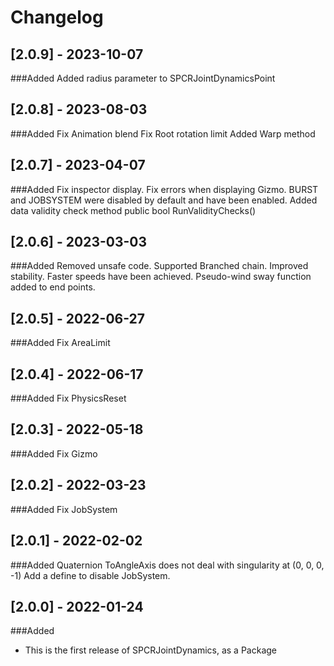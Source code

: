 # Changelog

## [2.0.9] - 2023-10-07
###Added
Added radius parameter to SPCRJointDynamicsPoint

## [2.0.8] - 2023-08-03
###Added
Fix Animation blend
Fix Root rotation limit
Added Warp method

## [2.0.7] - 2023-04-07
###Added
Fix inspector display.
Fix errors when displaying Gizmo.
BURST and JOBSYSTEM were disabled by default and have been enabled.
Added data validity check method public bool RunValidityChecks()

## [2.0.6] - 2023-03-03
###Added
Removed unsafe code.
Supported Branched chain.
Improved stability.
Faster speeds have been achieved.
Pseudo-wind sway function added to end points.

## [2.0.5] - 2022-06-27
###Added
Fix AreaLimit

## [2.0.4] - 2022-06-17
###Added
Fix PhysicsReset

## [2.0.3] - 2022-05-18
###Added
Fix Gizmo

## [2.0.2] - 2022-03-23
###Added
Fix JobSystem

## [2.0.1] - 2022-02-02
###Added
Quaternion ToAngleAxis does not deal with singularity at (0, 0, 0, -1)
Add a define to disable JobSystem.

## [2.0.0] - 2022-01-24
###Added
- This is the first release of SPCRJointDynamics, as a Package
